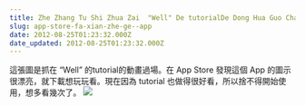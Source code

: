 ```yaml
---
title: Zhe Zhang Tu Shi Zhua Zai  "Well" De tutorialDe Dong Hua Guo Chang . Zai  App Store Fa Xian Zhe Ge  App De Tu Shi Hen Piao Liang ,Jiu Xia...
slug: app-store-fa-xian-zhe-ge--app
date: 2012-08-25T01:23:32.000Z
date_updated: 2012-08-25T01:23:32.000Z
---
```


這張圖是抓在 “Well” 的tutorial的動畫過場。在 App Store 發現這個 App 的圖示很漂亮，就下載想玩玩看。現在因為 tutorial 也做得很好看，所以捨不得開始使用，想多看幾次了。
![](http://40.media.tumblr.com/tumblr_m9b0n8NShG1qb124fo1_1280.jpg)
